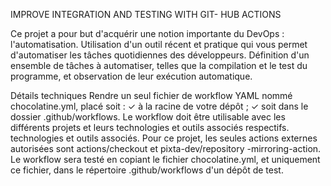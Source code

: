 IMPROVE INTEGRATION AND TESTING WITH GIT- HUB ACTIONS

Ce projet a pour but d'acquérir une notion importante du DevOps : l'automatisation.
Utilisation d'un outil récent et pratique qui vous permet d'automatiser les tâches quotidiennes des développeurs.
Définition d'un ensemble de tâches à automatiser, telles que la compilation et le test du programme, et observation de leur exécution automatique.

Détails techniques
Rendre un seul fichier de workflow YAML nommé chocolatine.yml, placé soit : ✓ à la racine de votre dépôt ;
✓ soit dans le dossier .github/workflows.
Le workflow doit être utilisable avec les différents projets et leurs technologies et outils associés respectifs.
technologies et outils associés.
Pour ce projet, les seules actions externes autorisées sont actions/checkout et pixta-dev/repository -mirroring-action.
Le workflow sera testé en copiant le fichier chocolatine.yml, et uniquement ce fichier, dans le répertoire .github/workflows d'un dépôt de test.

